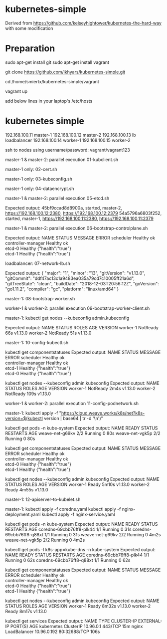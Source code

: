# kubernetes-simple
Derived from https://github.com/kelseyhightower/kubernetes-the-hard-way with some modification

# Preparation
sudo apt-get install git
sudo apt-get install vagrant

git clone https://github.com/ikhyars/kubernetes-simple.git

cd /home/smiertx/kubernetes-simple/vagrant

vagrant up

add below lines in your laptop's /etc/hosts

# kubernetes simple
192.168.100.11  master-1
192.168.100.12  master-2
192.168.100.13  lb loadbalancer
192.168.100.14  worker-1
192.168.100.15  worker-2

ssh to nodes using username/password: vagrant/vagrant123

master-1 & master-2: parallel execution
01-kubclient.sh

master-1 only:
02-cert.sh

master-1 only:
03-kubeconfig.sh

master-1 only:
04-dataencrypt.sh

master-1 & master-2: parallel execution
05-etcd.sh

Expected output:
45bf9ccad8d8900a, started, master-2, https://192.168.100.12:2380, https://192.168.100.12:2379
54a5796a6803f252, started, master-1, https://192.168.100.11:2380, https://192.168.100.11:2379

master-1 & master-2: parallel execution
06-bootstrap-controlplane.sh

Expected output:
NAME                 STATUS    MESSAGE             ERROR
scheduler            Healthy   ok                  
controller-manager   Healthy   ok                  
etcd-0               Healthy   {"health":"true"}   
etcd-1               Healthy   {"health":"true"}   

loadbalancer:
07-network-lb.sh

Expected output:
{
  "major": "1",
  "minor": "13",
  "gitVersion": "v1.13.0",
  "gitCommit": "ddf47ac13c1a9483ea035a79cd7c10005ff21a6d",
  "gitTreeState": "clean",
  "buildDate": "2018-12-03T20:56:12Z",
  "goVersion": "go1.11.2",
  "compiler": "gc",
  "platform": "linux/amd64"
}

master-1:
08-bootstrap-worker.sh

worker-1 & worker-2: parallel execution
09-bootstrap-worker-client.sh

master-1:
kubectl get nodes --kubeconfig admin.kubeconfig

Expected output:
NAME       STATUS     ROLES    AGE   VERSION
worker-1   NotReady   <none>   66s   v1.13.0
worker-2   NotReady   <none>   51s   v1.13.0

master-1:
10-config-kubectl.sh

kubectl get componentstatuses
Expected output:
NAME                 STATUS    MESSAGE             ERROR
scheduler            Healthy   ok                  
controller-manager   Healthy   ok                  
etcd-1               Healthy   {"health":"true"}   
etcd-0               Healthy   {"health":"true"}   

kubectl get nodes --kubeconfig admin.kubeconfig
Expected output:
NAME       STATUS     ROLES    AGE    VERSION
worker-1   NotReady   <none>   2m4s   v1.13.0
worker-2   NotReady   <none>   109s   v1.13.0

worker-1 & worker-2: parallel execution
11-config-podnetwork.sh

master-1:
kubectl apply -f "https://cloud.weave.works/k8s/net?k8s-version=$(kubectl version | base64 | tr -d '\n')"

kubectl get pods -n kube-system
Expected output:
NAME              READY   STATUS    RESTARTS   AGE
weave-net-g69kv   2/2     Running   0          80s
weave-net-vgk5p   2/2     Running   0          80s

kubectl get componentstatuses
Expected output:
NAME                 STATUS    MESSAGE             ERROR
scheduler            Healthy   ok                  
controller-manager   Healthy   ok                  
etcd-0               Healthy   {"health":"true"}   
etcd-1               Healthy   {"health":"true"} 

kubectl get nodes --kubeconfig admin.kubeconfig
Expected output:
NAME       STATUS   ROLES    AGE     VERSION
worker-1   Ready    <none>   5m10s   v1.13.0
worker-2   Ready    <none>   4m55s   v1.13.0

master-1:
12-apiserver-to-kubelet.sh

master-1:
kubectl apply -f coredns.yaml
kubectl apply -f nginx-deployment.yaml
kubectl apply -f nginx-service.yaml

kubectl get pods -n kube-system
Expected output:
NAME                       READY   STATUS    RESTARTS   AGE
coredns-69cbb76ff8-plk44   1/1     Running   0          31s
coredns-69cbb76ff8-q88xt   1/1     Running   0          31s
weave-net-g69kv            2/2     Running   0          4m2s
weave-net-vgk5p            2/2     Running   0          4m2s

kubectl get pods -l k8s-app=kube-dns -n kube-system
Expected output:
NAME                       READY   STATUS    RESTARTS   AGE
coredns-69cbb76ff8-plk44   1/1     Running   0          62s
coredns-69cbb76ff8-q88xt   1/1     Running   0          62s

kubectl get componentstatuses
Expected output:
NAME                 STATUS    MESSAGE             ERROR
scheduler            Healthy   ok                  
controller-manager   Healthy   ok                  
etcd-0               Healthy   {"health":"true"}   
etcd-1               Healthy   {"health":"true"}  

kubectl get nodes --kubeconfig admin.kubeconfig
Expected output:
NAME       STATUS   ROLES    AGE     VERSION
worker-1   Ready    <none>   8m32s   v1.13.0
worker-2   Ready    <none>   8m17s   v1.13.0

kubectl get services
Expected output:
NAME         TYPE           CLUSTER-IP    EXTERNAL-IP   PORT(S)        AGE
kubernetes   ClusterIP      10.96.0.1     <none>        443/TCP        15m
nginx        LoadBalancer   10.96.0.192   <pending>     80:32688/TCP   106s
